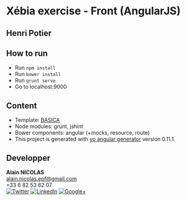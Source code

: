 # Xébia exercise - Front (AngularJS)
## Henri Potier

## How to run
 - Run `npm install`
 - Run `bower install`
 - Run `grunt serve`
 - Go to localhost:9000

## Content
- Template: [BASICA](http://www.vactualart.com/portfolio-item/basica-a-free-html5-template/)
- Node modules: grunt, jshint
- Bower components: angular (+mocks, resource, route)
- This project is generated with [yo angular generator](https://github.com/yeoman/generator-angular) version 0.11.1.

## Developper
**Alain NICOLAS**<br/>
[alain.nicolas.epf@gmail.com](mailto:alain.nicolas.epf@gmail.com)<br/>
+33 6 82 53 62 07<br/>
[![Twitter](http://www.oracle.com/ocom/groups/public/@ocom/documents/digitalasset/325156.png "Twitter")](https://twitter.com/Alain_Ncls)
[![LinkedIn](http://mma-releaselog.com/wp-content/plugins/wp-rss-multi-importer/images/linkedin.png "LinkedIn")](https://fr.linkedin.com/in/alainnicolas)
[![Google+](http://www.google.fr/url?source=imglanding&ct=img&q=http://files.softicons.com/download/social-media-icons/alike-icons-by-bokehlicia/png/16x16/apps/google-plus-icon.png&sa=X&ei=erhZVeyRAYOU7QavuYHoBQ&ved=0CAkQ8wc&usg=AFQjCNH72fjTOfC9KLz2t6-aZepxWRO3MQ "Google+")](https://plus.google.com/u/0/106583880548533765936)
